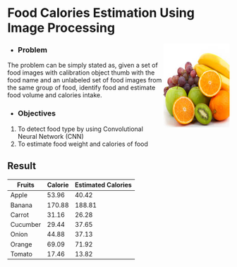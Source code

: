 
# Food Calories Estimation Using Image Processing
<img src="1.jpg" alt="python" width="150" height="190" align="right">


+ ###  Problem
 The problem can be simply stated as, given a set of food images with calibration object thumb with the food name and an unlabeled set of food images from the same group of food, identify food and estimate food volume and calories intake.
+ ### Objectives
 1.	To detect food type by using Convolutional Neural Network (CNN)
 2.	To estimate food weight and calories of food



## Result

 | Fruits  | Calorie | Estimated Calories|
 | ------- | ------- | -----------------| 
 | Apple   |  53.96  |   40.42          |
 | Banana  |  170.88 |   188.81         |  
 | Carrot  |  31.16  |   26.28          |
 | Cucumber|  29.44  |   37.65          |
 | Onion   |  44.88  |   37.13          |  
 | Orange  |  69.09  |   71.92          |
 | Tomato  |  17.46  |   13.82          |

